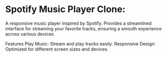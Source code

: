 # Spotify Music Player Clone:
A responsive music player inspired by Spotify. Provides a streamlined interface for streaming your favorite tracks, ensuring a smooth experience across various devices.

Features
Play Music: Stream and play tracks easily.
Responsive Design: Optimized for different screen sizes and devices.
